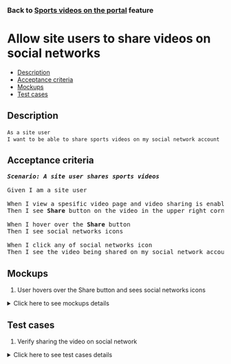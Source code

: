 ### Back to [Sports videos on the portal](../../) feature

# Allow site users to share videos on social networks

- [Description](#description)
- [Acceptance criteria](#acceptance-criteria)
- [Mockups](#mockups)
- [Test cases](#test-cases)

## Description

    As a site user
    I want to be able to share sports videos on my social network account

## Acceptance criteria

<pre>
<b><i>Scenario: A site user shares sports videos</i></b>

Given I am a site user

When I view a spesific video page and video sharing is enabled
Then I see <b>Share</b> button on the video in the upper right corner

When I hover over the <b>Share</b> button
Then I see social networks icons

When I click any of social networks icon
Then I see the video being shared on my social network account
</pre>

## Mockups

1. User hovers over the Share button and sees social networks icons

<details>
  <summary>Click here to see mockups details</summary>

**1. User hovers over the Share button and sees social networks icons:**

![User hovers over the Share button and sees social networks icons](/products/sport_news_portal/web_application_features/video_page/images/user_video_share.png)

</details>

## Test cases

1. Verify sharing the video on social network

<details>
  <summary>Click here to see test cases details</summary>

### **#4. Verify sharing the video on social network**

|Preconditions|Steps|Expected result
--------------|-----|----------
|- Go to the <b>Video</b> page of the Sport News site|1) Hover over the <b>Share</b> button</br>2) Click some social network|2) The popup window is opened allowing a user to share the current video on the social network|

</details>

